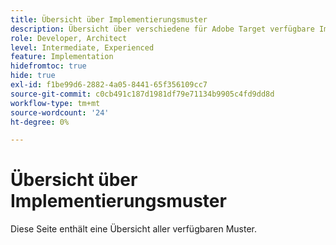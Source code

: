 ```yaml
---
title: Übersicht über Implementierungsmuster
description: Übersicht über verschiedene für Adobe Target verfügbare Implementierungsmuster
role: Developer, Architect
level: Intermediate, Experienced
feature: Implementation
hidefromtoc: true
hide: true
exl-id: f1be99d6-2882-4a05-8441-65f356109cc7
source-git-commit: c0cb491c187d1981df79e71134b9905c4fd9dd8d
workflow-type: tm+mt
source-wordcount: '24'
ht-degree: 0%

---
```


# Übersicht über Implementierungsmuster

Diese Seite enthält eine Übersicht aller verfügbaren Muster.
